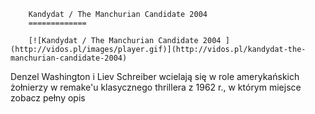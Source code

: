 
        Kandydat / The Manchurian Candidate 2004 
        =============
        
        [![Kandydat / The Manchurian Candidate 2004 ](http://vidos.pl/images/player.gif)](http://vidos.pl/kandydat-the-manchurian-candidate-2004)
        
        
 Denzel Washington i Liev Schreiber wcielają się w role amerykańskich żołnierzy w remake'u klasycznego thrillera z 1962 r., w którym miejsce zobacz pełny opis
    
